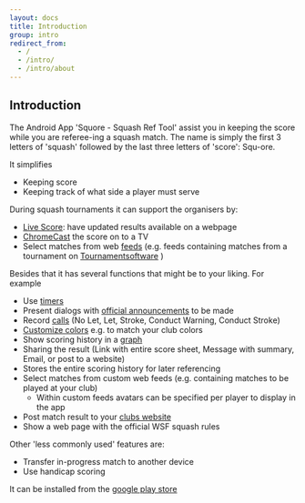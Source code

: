 ```yaml
---
layout: docs
title: Introduction
group: intro
redirect_from:
  - /
  - /intro/
  - /intro/about
---
```


## Introduction

The Android App 'Squore - Squash Ref Tool' assist you in keeping the score while you are referee-ing a squash match.
The name is simply the first 3 letters of 'squash' followed by the last three letters of 'score': Squ-ore.

It simplifies
* Keeping score
* Keeping track of what side a player must serve

During squash tournaments it can support the organisers by:
* [Live Score](../tournament/livescore): have updated results available on a webpage
* [ChromeCast](chromecast.md) the score on to a TV
* Select matches from web [feeds](match.from.feed.md) (e.g. feeds containing matches from a tournament on [Tournamentsoftware](http://tournamentsoftware.com) )

Besides that it has several functions that might be to your liking. For example
* Use [timers](timers.md)
* Present dialogs with [official announcements](../reffing/3.7.announcements) to be made
* Record [calls](../reffing/3.5.appeals.conducts) (No Let, Let, Stroke, Conduct Warning, Conduct Stroke)
* [Customize colors](colors.md) e.g. to match your club colors
* Show scoring history in a [graph](graphs.md)
* Sharing the result (Link with entire score sheet, Message with summary, Email, or post to a website)
* Stores the entire scoring history for later referencing
* Select matches from custom web feeds (e.g. containing matches to be played at your club)
    * Within custom feeds avatars can be specified per player to display in the app
* Post match result to your [clubs website](../social/4.7.club.website)
* Show a web page with the official WSF squash rules

Other 'less commonly used' features are:
* Transfer in-progress match to another device
* Use handicap scoring

It can be installed from the [google play store](https://play.google.com/store/apps/details?id=com.doubleyellow.scoreboard "Squore - Squash Ref Tool")

